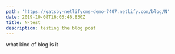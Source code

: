 ```yaml
---
path: 'https://gatsby-netlifycms-demo-7407.netlify.com/blog/N'
date: 2019-10-08T16:03:46.830Z
title: N-test
description: testing the blog post
---
```

what kind of blog is it
